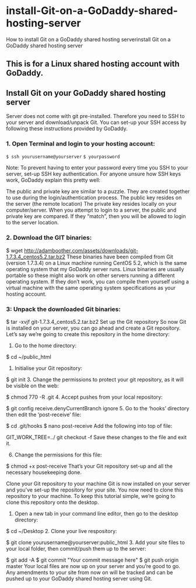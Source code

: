 # install-Git-on-a-GoDaddy-shared-hosting-server
How to install Git on a GoDaddy shared hosting serverinstall Git on a GoDaddy shared hosting server

## This is for a Linux shared hosting account with GoDaddy.

## Install Git on your GoDaddy shared hosting server
Server does not come with git pre-installed. Therefore you need to SSH to your server and download/unpack Git. You can set-up your SSH access by following these instructions provided by GoDaddy.

### 1. Open Terminal and login to your hosting account:

`$ ssh yourusername@yourserver`
`$ yourpassword`

Note: To prevent having to enter your password every time you SSH to your server, set-up SSH key authentication. For anyone unsure how SSH keys work, GoDaddy explain this pretty well:

The public and private key are similar to a puzzle. They are created together to use during the login/authentication process. The public key resides on the server (the remote location) The private key resides locally on your computer/server. When you attempt to login to a server, the public and private key are compared. If they “match”, then you will be allowed to login to the server location.

### 2. Download the GIT binaries:

$ wget http://adamboother.com/assets/downloads/git-1.7.3.4_centos5.2.tar.bz2
These binaries have been compiled from Git (version 1.7.3.4) on a Linux machine running CentOS 5.2, which is the same operating system that my GoDaddy server runs. Linux binaries are usually portable so these might also work on other servers running a different operating system. If they don’t work, you can compile them yourself using a virtual machine with the same operating system specifications as your hosting account.

### 3: Unpack the downloaded Git binaries:

$ tar -xvjf git-1.7.3.4_centos5.2.tar.bz2
Set up the Git repository
So now Git is installed on your server, you can go ahead and create a Git repository. Let’s say we’re going to create this repository in the home directory:

1. Go to the home directory:

$ cd ~/public_html
1. Initialise your Git repository:

$ git init
3. Change the permissions to protect your git repository, as it will be visible on the web:

$ chmod 770 -R .git
4. Accept pushes from your local repository:

$ git config receive.denyCurrentBranch ignore
5. Go to the ‘hooks’ directory then edit the ‘post-receive’ file:

$ cd .git/hooks
$ nano post-receive
Add the following into top of file:

GIT_WORK_TREE=../ git checkout -f
Save these changes to the file and exit it.

6. Change the permissions for this file:

$ chmod +x post-receive
That’s your Git repository set-up and all the necessary housekeeping done.

Clone your Git repository to your machine
Git is now installed on your server and you’ve set-up the repository for your site. You now need to clone this repository to your machine. To keep this tutorial simple, we’re going to clone this repository onto the desktop.

1. Open a new tab in your command line editor, then go to the desktop directory:

$ cd ~/Desktop
2. Clone your live respository:

$ git clone yourusername@yourserver:public_html
3. Add your site files to your local folder, then commit/push them up to the server:

$ git add -A
$ git commit "Your commit message here"
$ git push origin master
Your local files are now up on your server and you’re good to go. Any amendments to your site from now on will be tracked and can be pushed up to your GoDaddy shared hosting server using Git.
